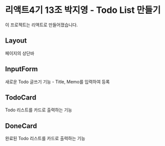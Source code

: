 # 리액트4기 13조 박지영 - Todo List 만들기

이 프로젝트는 리액트로 만들어졌습니다.

## Layout

페이지의 상단바

## InputForm

새로운 Todo 글쓰기 기능 - Title, Memo를 입력하여 등록

## TodoCard

Todo 리스트를 카드로 출력하는 기능

## DoneCard

완료된 Todo 리스트를 카드로 출력하는 기능
